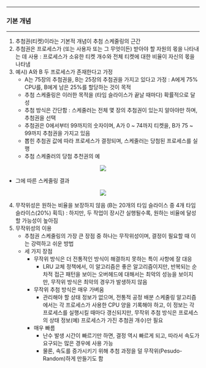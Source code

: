 -----
### 기본 개념
-----
1. 추첨권(티켓)이라는 기본적 개념이 추첨 스케줄링의 근간
2. 추첨권은 프로세스가 (또는 사용자 또는 그 무엇이든) 받아야 할 자원의 몫을 나타내는 데 사용 : 프로세스가 소유한 티켓 개수와 전체 티켓에 대한 비율이 자신의 몫을 나타냄
3. 예시) A와 B 두 프로세스가 존재한다고 가정
   - A는 75장의 추첨권을, B는 25장의 추첨권을 가지고 있다고 가정 : A에게 75% CPU를, B에게 남은 25%를 할당하는 것이 목적
   - 추첨 스케줄링은 이러한 목적을 (타임 슬라이스가 끝날 때마다) 확률적으로 달성
   - 추첨 방식은 간단함 : 스케줄러는 전체 몇 장의 추첨권이 있는지 알아야만 하며, 추첨권을 선택
   - 추첨권은 0에서부터 99까지의 숫자이며, A가 0 ~ 74까지 티켓을, B가 75 ~ 99까지 추첨권을 가지고 있음
   - 뽑힌 추첨권 값에 따라 프로세스가 결정되며, 스케줄러는 당첨된 프로세스를 실행
   - 추첨 스케줄러의 당첨 추천권의 예
<div align="center">
<img src="https://github.com/user-attachments/assets/2830ffe1-462b-4d5e-9423-c65449ad3fde">
</div>

   - 그에 따른 스케줄링 결과
<div align="center">
<img src="https://github.com/user-attachments/assets/ae6f17c2-aa21-47b1-bcaf-1160bae40993">
</div>

4. 무작위성은 원하는 비율을 보장하지 않음 (B는 20개의 타임 슬라이스 중 4개 타임 슬라이스(20%) 획득) : 하지만, 두 작업이 장시간 실행될수록, 원하는 비율에 달성할 가능성이 높아짐
5. 무작위성의 이용
   - 추첨권 스케줄링의 가장 큰 장점 중 하나는 무작위성이며, 결정이 필요할 때 이는 강력하고 쉬운 방법
   - 세 가지 장점
     + 무작위 방식은 더 전통적인 방식이 해결하지 못하는 특이 사항에 잘 대응
       * LRU 교체 정책에서, 이 알고리즘은 좋은 알고리즘이지만, 반복되는 순차적 접근 패턴을 보이는 오버헤드에 대해서는 최악의 성능을 보이지만, 무작위 방식은 최악의 경우가 발생하지 않음
     + 무작위 추첨 방식은 매우 가벼움
       * 관리해야 할 상태 정보가 없으며, 전통적 공정 배분 스케줄링 알고리즘에서는 각 프로세스가 사용한 CPU 양을 기록해야 하고, 이 정보는 각 프로세스를 실행시킬 때마다 갱신되지만, 무작위 추첨 방식은 프로세스의 상태 정보(예) 프로세스가 가진 추첨권 개수)만 필요
     + 매우 빠름
       * 난수 발생 시간이 빠르기만 하면, 결정 역시 빠르게 되고, 따라서 속도가 요구되는 많은 경우에 사용 가능
       * 물론, 속도를 증가시키기 위해 추첨 과정을 덜 무작위(Pesudo-Random)하게 만들기도 함
